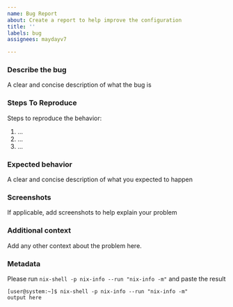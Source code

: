 ```yaml
---
name: Bug Report
about: Create a report to help improve the configuration
title: ''
labels: bug
assignees: maydayv7

---
```


### Describe the bug
A clear and concise description of what the bug is

### Steps To Reproduce
Steps to reproduce the behavior:
1. ...
2. ...
3. ...

### Expected behavior
A clear and concise description of what you expected to happen

### Screenshots
If applicable, add screenshots to help explain your problem

### Additional context
Add any other context about the problem here.

### Metadata
Please run `nix-shell -p nix-info --run "nix-info -m"` and paste the result

```console
[user@system:~]$ nix-shell -p nix-info --run "nix-info -m"
output here
```
